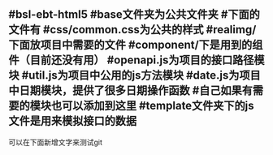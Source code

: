 #bsl-ebt-html5
#base文件夹为公共文件夹
#下面的文件有
#css/common.css为公共的样式
#realimg/下面放项目中需要的文件
#component/下是用到的组件（目前还没有用）
#openapi.js为项目的接口路径模块
#util.js为项目中公用的js方法模块
#date.js为项目中日期模块，提供了很多日期操作函数
#自己如果有需要的模块也可以添加到这里
#template文件夹下的js文件是用来模拟接口的数据
---------------------------
可以在下面新增文字来测试git
